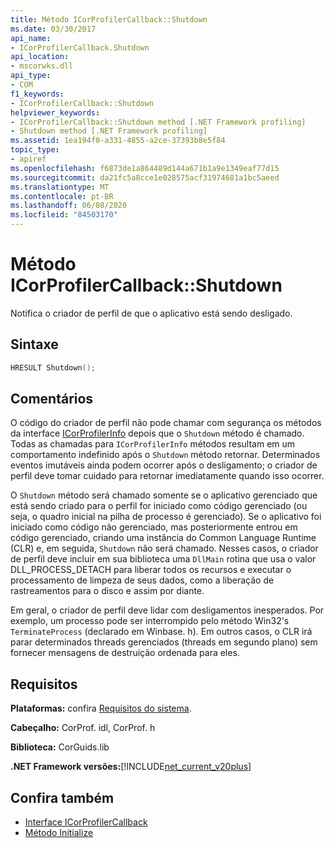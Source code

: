 ```yaml
---
title: Método ICorProfilerCallback::Shutdown
ms.date: 03/30/2017
api_name:
- ICorProfilerCallback.Shutdown
api_location:
- mscorwks.dll
api_type:
- COM
f1_keywords:
- ICorProfilerCallback::Shutdown
helpviewer_keywords:
- ICorProfilerCallback::Shutdown method [.NET Framework profiling]
- Shutdown method [.NET Framework profiling]
ms.assetid: 1ea194f0-a331-4855-a2ce-37393b8e5f84
topic_type:
- apiref
ms.openlocfilehash: f6873de1a864489d144a671b1a9e1349eaf77d15
ms.sourcegitcommit: da21fc5a8cce1e028575acf31974681a1bc5aeed
ms.translationtype: MT
ms.contentlocale: pt-BR
ms.lasthandoff: 06/08/2020
ms.locfileid: "84503170"
---
```

# <a name="icorprofilercallbackshutdown-method"></a>Método ICorProfilerCallback::Shutdown
Notifica o criador de perfil de que o aplicativo está sendo desligado.  
  
## <a name="syntax"></a>Sintaxe  
  
```cpp  
HRESULT Shutdown();  
```  
  
## <a name="remarks"></a>Comentários  
 O código do criador de perfil não pode chamar com segurança os métodos da interface [ICorProfilerInfo](icorprofilerinfo-interface.md) depois que o `Shutdown` método é chamado. Todas as chamadas para `ICorProfilerInfo` métodos resultam em um comportamento indefinido após o `Shutdown` método retornar. Determinados eventos imutáveis ainda podem ocorrer após o desligamento; o criador de perfil deve tomar cuidado para retornar imediatamente quando isso ocorrer.  
  
 O `Shutdown` método será chamado somente se o aplicativo gerenciado que está sendo criado para o perfil for iniciado como código gerenciado (ou seja, o quadro inicial na pilha de processo é gerenciado). Se o aplicativo foi iniciado como código não gerenciado, mas posteriormente entrou em código gerenciado, criando uma instância do Common Language Runtime (CLR) e, em seguida, `Shutdown` não será chamado. Nesses casos, o criador de perfil deve incluir em sua biblioteca uma `DllMain` rotina que usa o valor DLL_PROCESS_DETACH para liberar todos os recursos e executar o processamento de limpeza de seus dados, como a liberação de rastreamentos para o disco e assim por diante.  
  
 Em geral, o criador de perfil deve lidar com desligamentos inesperados. Por exemplo, um processo pode ser interrompido pelo método Win32's `TerminateProcess` (declarado em Winbase. h). Em outros casos, o CLR irá parar determinados threads gerenciados (threads em segundo plano) sem fornecer mensagens de destruição ordenada para eles.  
  
## <a name="requirements"></a>Requisitos  
 **Plataformas:** confira [Requisitos do sistema](../../get-started/system-requirements.md).  
  
 **Cabeçalho:** CorProf. idl, CorProf. h  
  
 **Biblioteca:** CorGuids.lib  
  
 **.NET Framework versões:**[!INCLUDE[net_current_v20plus](../../../../includes/net-current-v20plus-md.md)]  
  
## <a name="see-also"></a>Confira também

- [Interface ICorProfilerCallback](icorprofilercallback-interface.md)
- [Método Initialize](icorprofilercallback-initialize-method.md)
